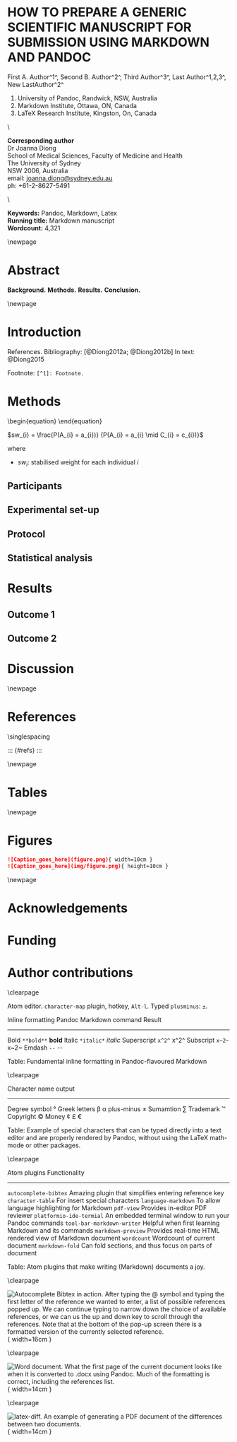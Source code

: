 # HOW TO PREPARE A GENERIC SCIENTIFIC MANUSCRIPT FOR SUBMISSION USING MARKDOWN AND PANDOC

<!---
Make final changes for submission
Commit, add tag:
$ git commit -m 'Revised version for submission'
$ git tag -a v4_revised -m "Revised version for submission"
Generate PDF of tracked changes:
$ python papermate.py --tags v4_revised v3_submitted
$ git tag -n
-->

First A. Author^1^, Second B. Author^2^, Third Author^3^, Last  Author^1,2,3^, New LastAuthor^2^

1. University of Pandoc, Randwick, NSW, Australia
2. Markdown Institute, Ottawa, ON, Canada
3. LaTeX Research Institute, Kingston, On, Canada

\

__Corresponding author__ \
Dr Joanna Diong \
School of Medical Sciences, Faculty of Medicine and Health \
The University of Sydney \
NSW 2006, Australia \
email: joanna.diong@sydney.edu.au \
ph: +61-2-8627-5491

\

__Keywords:__ Pandoc, Markdown, Latex \
__Running title:__ Markdown manuscript \
__Wordcount:__ 4,321

\newpage

# Abstract
__Background.__ 
__Methods.__ 
__Results.__ 
__Conclusion.__ 

\newpage

# Introduction


References.
Bibliography: [@Diong2012a; @Diong2012b]
In text: @Diong2015

Footnote: `[^1]: Footnote.` 

# Methods

\begin{equation}
\end{equation}

$sw_{i} = \frac{P(A_{i} = a_{i})} {P(A_{i} = a_{i} \mid C_{i} = c_{i})}$

where

* $sw_{i}$: stabilised weight for each individual $i$


## Participants


## Experimental set-up


## Protocol


## Statistical analysis


# Results


## Outcome 1


## Outcome 2


# Discussion


\newpage

# References

\singlespacing

::: {#refs}
:::

\newpage

# Tables

<!---
Add caption, allow for one empty line and start the caption with 'Table: '
To ensure LaTeX produces the table in the expected location, use `\clearpage` between each new table you add.
-->


\newpage

# Figures

```markdown
![Caption_goes_here](figure.png){ width=10cm }
![Caption_goes_here](img/figure.png){ height=10cm }
```


\newpage

# Acknowledgements


# Funding


# Author contributions


\clearpage

Atom editor. 
`character-map` plugin, hotkey, `Alt-l`. Typed `plusminus`: `±`. 


Inline formatting    Pandoc Markdown command   Result
------------------   ------------------------  ---------------
Bold                 `**bold**`                **bold**
Italic               `*italic*`                *italic*
Superscript          `x^2^`                    x^2^
Subscript            `x~2~`                    x~2~
Emdash               `--`                      --

Table: Fundamental inline formatting in Pandoc-flavoured Markdown

\clearpage

Character name       output
---------------      -------
Degree symbol        °
Greek letters        β α
plus-minus           ±
Sumamtion            ∑
Trademark            ™
Copyright            ©
Money                ¢ £ €

Table: Example of special characters that can be typed directly into a text editor and are properly rendered by Pandoc, without using the LaTeX math-mode or other packages.

\clearpage

Atom plugins                 Functionality
---------------              --------------
`autocomplete-bibtex`        Amazing plugin that simplifies entering reference key
`character-table`            For insert special characters
`language-markdown`          To allow language highlighting for Markdown
`pdf-view`                   Provides in-editor PDF reviewer
`platformio-ide-termial`     An embedded terminal window to run your Pandoc commands
`tool-bar-markdown-writer`   Helpful when first learning Markdown and its commands
`markdown-preview`           Provides real-time HTML rendered view of Markdown document
`wordcount`                  Wordcount of current document
`markdown-fold`              Can fold sections, and thus focus on parts of document

Table: Atom plugins that make writing (Markdown) documents a joy.

\clearpage

![Autocomplete Bibtex in action. After typing the `@` symbol and typing the first letter of the reference we wanted to enter, a list of possible references popped up. We can continue typing to narrow down the choice of available references, or we can us the up and down key to scroll through the references. Note that at the bottom of the pop-up screen there is a formatted version of the currently selected reference.](img/autocomplete_bibtex.png){ width=16cm }

\clearpage

![Word document. What the first page of the current document looks like when it is converted to `.docx` using Pandoc. Much of the formatting is correct, including the references list.](img/docx.png){ width=14cm }

\clearpage

![latex-diff. An example of generating a PDF document of the differences between two documents.](img/diff.png){ width=14cm }

